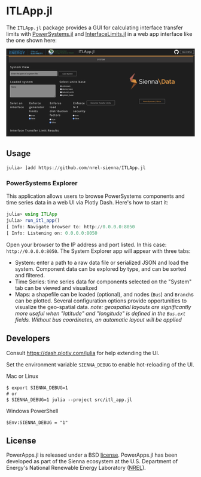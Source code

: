 # ITLApp.jl

The `ITLApp.jl` package provides a GUI for calculating interface transfer limits with
[PowerSystems.jl](https://github.com/NREL-Sienna/PowerSystems.jl) and
[InterfaceLimits.jl](https://github.com/NREL-Sienna/InterfaceLimits.jl)
in a web app interface like the one shown here:

![img](sys.png)

## Usage

```julia
julia> ]add https://github.com/nrel-sienna/ITLApp.jl
```

### PowerSystems Explorer

This application allows users to browse PowerSystems components and time series data in a web UI
via Plotly Dash. Here's how to start it:

```julia
julia> using ITLApp
julia> run_itl_app()
[ Info: Navigate browser to: http://0.0.0.0:8050
[ Info: Listening on: 0.0.0.0:8050
```

Open your browser to the IP address and port listed. In this case: `http://0.0.0.0:8050`.
The System Explorer app will appear with three tabs:

- System: enter a path to a raw data file or serialized JSON and load the system.
Component data can be explored by type, and can be sorted and filtered.
- Time Series: time series data for components selected on the "System" tab can be viewed
and visualized
- Maps: a shapefile can be loaded (optional), and nodes (`Bus`) and `Branch`s can be plotted.
Several configuration options provide opportunities to visualize the geo-spatial data.
*note: geospatial layouts are significantly more useful when "latitude" and "longitude" is defined
in the `Bus.ext` fields. Without bus coordinates, an automatic layout will be applied*

## Developers

Consult https://dash.plotly.com/julia for help extending the UI.

Set the environment variable `SIENNA_DEBUG` to enable hot-reloading of the UI.

Mac or Linux
```
$ export SIENNA_DEBUG=1
# or
$ SIENNA_DEBUG=1 julia --project src/itl_app.jl
```

Windows PowerShell
```
$Env:SIENNA_DEBUG = "1"
```

## License

PowerApps.jl is released under a BSD [license](https://github.com/NREL/ITLApp.jl/blob/master/LICENSE).
PowerApps.jl has been developed as part of the Sienna
ecosystem at the U.S. Department of Energy's National Renewable Energy Laboratory ([NREL](https://www.nrel.gov/)).
